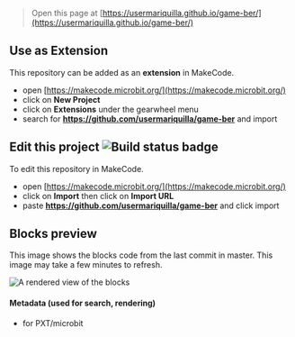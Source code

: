 
> Open this page at [https://usermariquilla.github.io/game-ber/](https://usermariquilla.github.io/game-ber/)

## Use as Extension

This repository can be added as an **extension** in MakeCode.

* open [https://makecode.microbit.org/](https://makecode.microbit.org/)
* click on **New Project**
* click on **Extensions** under the gearwheel menu
* search for **https://github.com/usermariquilla/game-ber** and import

## Edit this project ![Build status badge](https://github.com/usermariquilla/game-ber/workflows/MakeCode/badge.svg)

To edit this repository in MakeCode.

* open [https://makecode.microbit.org/](https://makecode.microbit.org/)
* click on **Import** then click on **Import URL**
* paste **https://github.com/usermariquilla/game-ber** and click import

## Blocks preview

This image shows the blocks code from the last commit in master.
This image may take a few minutes to refresh.

![A rendered view of the blocks](https://github.com/usermariquilla/game-ber/raw/master/.github/makecode/blocks.png)

#### Metadata (used for search, rendering)

* for PXT/microbit
<script src="https://makecode.com/gh-pages-embed.js"></script><script>makeCodeRender("{{ site.makecode.home_url }}", "{{ site.github.owner_name }}/{{ site.github.repository_name }}");</script>
